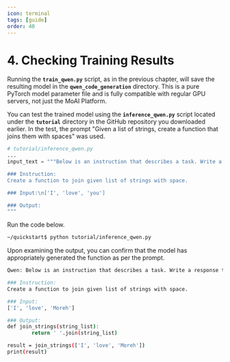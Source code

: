 ```yaml
---
icon: terminal
tags: [guide]
order: 40
---
```


# 4. Checking Training Results

Running the **`train_qwen.py`** script, as in the previous chapter, will save the resulting model in the **`qwen_code_generation`** directory. This is a pure PyTorch model parameter file and is fully compatible with regular GPU servers, not just the MoAI Platform.

You can test the trained model using the **`inference_qwen.py`** script located under the **`tutorial`** directory in the GitHub repository you downloaded earlier. In the test, the prompt "Given a list of strings, create a function that joins them with spaces" was used.

```python
# tutorial/inference_qwen.py
...
input_text = """Below is an instruction that describes a task. Write a response that appropriately completes the request.

### Instruction:
Create a function to join given list of strings with space.

### Input:\n['I', 'love', 'you']

### Output:
"""
```

Run the code below.

```bash
~/quickstart$ python tutorial/inference_qwen.py
```

Upon examining the output, you can confirm that the model has appropriately generated the function as per the prompt.

```bash
Qwen: Below is an instruction that describes a task. Write a response that appropriately completes the request.

### Instruction:
Create a function to join given list of strings with space.

### Input:
['I', 'love', 'Moreh']

### Output:
def join_strings(string_list):
		return ' '.join(string_list)

result = join_strings(['I', 'love', 'Moreh'])
print(result)
```
